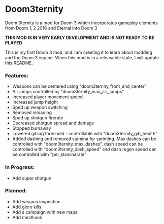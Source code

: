 # Doom3ternity
Doom 3ternity is a mod for Doom 3 which incorporates gameplay elements from Doom 1, 2 2016 and Eternal into Doom 3

**THIS MOD IS IN VERY EARLY DEVELOPMENT AND IS NOT READY TO BE PLAYED**

This is my first Doom 3 mod, and I am creating it to learn about modding and the Doom 3 engine. When this mod is in a releasable state, I will update this README.

### Features:
* Weapons can be centered using "doom3ternity_front_and_center"
* Air jumps controlled by "doom3ternity_max_air_jumps"
* Increased player movement speed
* Increased jump height
* Sped up weapon switching
* Removed reloading
* Sped up shotgun firerate
* Decreased shotgun spread and damage
* Stopped burnaway
* Lowered gibing threshold - controllable with "doom3ternity_gib_health"
* Added dashing and removed stamina for sprinting. Max dashes can be controlled with "doom3ternity_max_dashes", dash speed can be controlled with
 "doom3ternity_dash_speed" and dash regen speed can be controlled with "pm_staminarate"

### In Progress:
* Add super shotgun

### Planned:
* Add weapon inspection
* Add glory kills
* Add a campaign with new maps
* Add meathook

